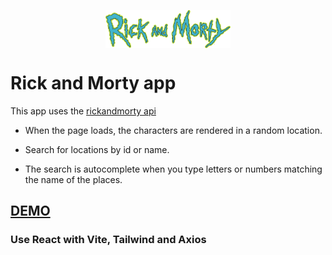 <p align="center" width="300">
   <img align="center" width="200" src="https://raw.githubusercontent.com/DergiSamayoa/rick-and-morty-app/main/public/images/rickandmorty-logo.png" />
</p>

# Rick and Morty app

This app uses the [rickandmorty api](https://rickandmortyapi.com/)

- When the page loads, the characters are rendered in a random location.

- Search for locations by id or name. 

- The search is autocomplete when you type letters or numbers matching the name of the places.


## [DEMO](https://vercel.com/dergi-samayoa/rick-and-morty-app)



### Use React with Vite, Tailwind and Axios

